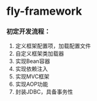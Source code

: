 # fly-framework
### 初定开发流程：

1. 定义框架配置项，加载配置文件
2. 自定义框架类加载器
3. 实现Bean容器
4. 实现依赖注入
5. 实现MVC框架
6. 实现AOP功能
7. 封装JDBC，具备事务性